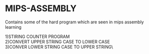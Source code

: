 # MIPS-ASSEMBLY
Contains some of the hard program which are seen in mips assembly learning

1)STIRING COUNTER PROGRAM\
2)CONVERT UPPER STRING CASE TO LOWER CASE\
3)CONVER LOWER STRING CASE TO UPPER STRING\
